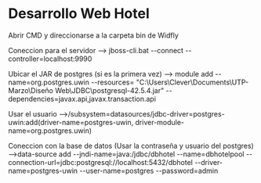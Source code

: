# Desarrollo Web Hotel
Abrir CMD y direccionarse a la carpeta bin de Widfly

Coneccion para el servidor
--> jboss-cli.bat --connect --controller=localhost:9990

Ubicar el JAR de postgres (si es la primera vez)
--> module add --name=org.postgres.uwin --resources= "‪C:\Users\Clever\Documents\UTP-Marzo\Diseño Web\JDBC\postgresql-42.5.4.jar" --dependencies=javax.api,javax.transaction.api

Usar el usuario
-->/subsystem=datasources/jdbc-driver=postgres-uwin:add(driver-name=postgres-uwin, driver-module-name=org.postgres.uwin)

Coneccion con la base de datos (Usar la contraseña y usuario del postgres)
-->data-source add --jndi-name=java:/jdbc/dbhotel --name=dbhotelpool --connection-url=jdbc:postgresql://localhost:5432/dbhotel --driver-name=postgres-uwin --user-name=postgres --password=admin
